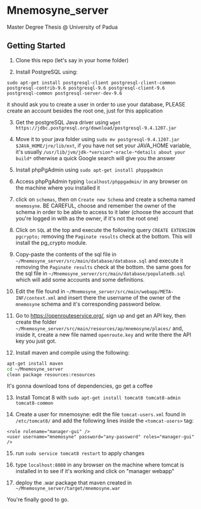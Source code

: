 # Mnemosyne_server

Master Degree Thesis @ University of Padua

## Getting Started
1. Clone this repo (let's say in your home folder)

1. Install PostgreSQL using:
```
sudo apt-get install postgresql-client postgresql-client-common postgresql-contrib-9.6 postgresql-9.6 postgresql-client-9.6 postgresql-common postgresql-server-dev-9.6
```
it should ask you to create a user in order to use your database, PLEASE create an account besides the root one, just for this application

3. Get the postgreSQL Java driver using `wget https://jdbc.postgresql.org/download/postgresql-9.4.1207.jar`

1. Move it to your java folder using `sudo mv postgresql-9.4.1207.jar $JAVA_HOME/jre/lib/ext`, if you have not set your JAVA_HOME 
variable, it's usually `/usr/lib/jvm/jdk-*version*-oracle-*details about your build*` otherwise a quick Google search will give you the answer

1. Install phpPgAdmin using `sudo apt-get install phppgadmin`

1. Access phpPgAdmin typing `localhost/phppgadmin/` in any browser on the machine where you installed it

1. click on `schemas`, then on `Create new Schema` and create a schema named `mnemosyne`. BE CAREFUL, choose and remember the owner of the schema in order to be able to access to it later (choose the account that you're logged in with as the owner, if it's not the root one)

1. Click on `SQL` at the top and execute the following query `CREATE EXTENSION pgcrypto;` removing the `Paginate results` check at the bottom. This will install the pg_crypto module.

1. Copy-paste the contents of the sql file in `~/Mnemosyne_server/src/main/database/database.sql` and execute it removing the `Paginate results` check at the bottom. the same goes for the sql file in `~/Mnemosyne_server/src/main/database/populatedb.sql` which will add some accounts and some definitions.

1. Edit the file found in `~/Mnemosyne_server/src/main/webapp/META-INF/context.xml` and insert there the username of the owner of the `mnemosyne` schema and it's corresponding password below.

1. Go to https://openrouteservice.org/, sign up and get an API key, then create the folder `~/Mnemosyne_server/src/main/resources/ap/mnemosyne/places/` and, inside it, create a new file named `openroute.key` and write there the API key you just got.

1. Install maven and compile using the following:
```bash
apt-get install maven
cd ~/Mnemosyne_server
clean package resources:resources
```
It's gonna download tons of dependencies, go get a coffee

13. Install Tomcat 8 with `sudo apt-get install tomcat8 tomcat8-admin tomcat8-common`

1. Create a user for mnemosyne: edit the file `tomcat-users.xml` found in `/etc/tomcat8/` and add the following lines inside the `<tomcat-users>` tag:
```
<role rolename="manager-gui" />
<user username="mnemosyne" password="any-password" roles="manager-gui" />
```

15. run `sudo service tomcat8 restart` to apply changes

16. type `localhost:8080` in any browser on the machine where tomcat is installed in to see if it's working and click on "manager webapp"

1. deploy the .war package that maven created in `~/Mnemosyne_server/target/mnemosyne.war`

You're finally good to go.
